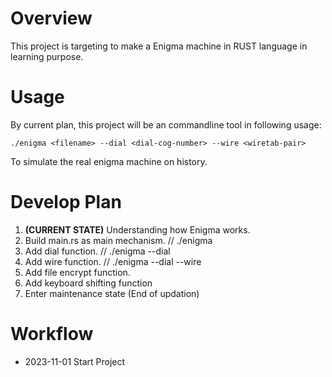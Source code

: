 # Overview
This project is targeting to make a Enigma machine in RUST language in learning purpose.

# Usage
By current plan, this project will be an commandline tool in following usage:
~~~
./enigma <filename> --dial <dial-cog-number> --wire <wiretab-pair>
~~~
To simulate the real enigma machine on history.

# Develop Plan
1. **(CURRENT STATE)** Understanding how Enigma works.
2. Build main.rs as main mechanism. // ./enigma <string>
3. Add dial function. // ./enigma <string> --dial <dial-cog-number>
4. Add wire function. // ./enigma <string> --dial <dial-cog-number> --wire <wiretab-pair>
5. Add file encrypt function.
6. Add keyboard shifting function
7. Enter maintenance state (End of updation)

# Workflow
* 2023-11-01 Start Project